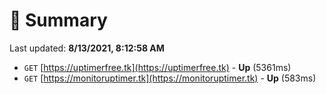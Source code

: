 # 📖 Summary
Last updated: **8/13/2021, 8:12:58 AM**

- `GET` [https://uptimerfree.tk](https://uptimerfree.tk) - **Up** (5361ms)
- `GET` [https://monitoruptimer.tk](https://monitoruptimer.tk) - **Up** (583ms)
